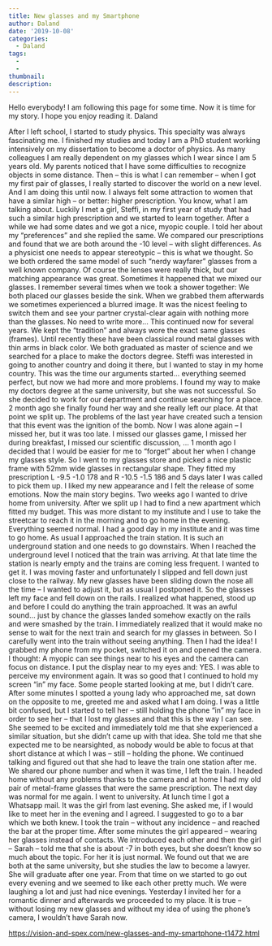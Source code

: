 ```yaml
---
title: New glasses and my Smartphone
author: Daland
date: '2019-10-08'
categories:
  - Daland
tags:
  - 
  - 
thumbnail: 
description: 
---
```


Hello everybody! I am following this page for some time. Now it is time for my story. I hope you enjoy reading it.
Daland


After I left school, I started to study physics. This specialty was always fascinating me. I finished my studies and today I am a PhD student working intensively on my dissertation to become a doctor of physics. As many colleagues I am really dependent on my glasses which I wear since I am 5 years old. My parents noticed that I have some difficulties to recognize objects in some distance. Then – this is what I can remember – when I got my first pair of glasses, I really started to discover the world on a new level. And I am doing this until now.
I always felt some attraction to women that have a similar high – or better: higher prescription. You know, what I am talking about.
Luckily I met a girl, Steffi, in my first year of study that had such a similar high prescription and we started to learn together. After a while we had some dates and we got a nice, myopic couple. I told her about my “preferences” and she replied the same. We compared our prescriptions and found that we are both around the -10 level – with slight differences.
As a physicist one needs to appear stereotypic – this is what we thought. So we both ordered the same model of such “nerdy wayfarer” glasses from a well known company. Of course the lenses were really thick, but our matching appearance was great.
Sometimes it happened that we mixed our glasses. I remember several times when we took a shower together: We both placed our glasses beside the sink. When we grabbed them afterwards we sometimes experienced a blurred image. It was the nicest feeling to switch them and see your partner crystal-clear again with nothing more than the glasses. No need to write more…
This continued now for several years. We kept the “tradition” and always wore the exact same glasses (frames). Until recently these have been classical round metal glasses with thin arms in black color.
We both graduated as master of science and we searched for a place to make the doctors degree.
Steffi was interested in going to another country and doing it there, but I wanted to stay in my home country. This was the time our arguments started… everything seemed perfect, but now we had more and more problems. I found my way to make my doctors degree at the same university, but she was not successful. So she decided to work for our department and continue searching for a place.
2 month ago she finally found her way and she really left our place. At that point we split up. The problems of the last year have created such a tension that this event was the ignition of the bomb.
Now I was alone again – I missed her, but it was too late. I missed our glasses game, I missed her during breakfast, I missed our scientific discussion, …
1 month ago I decided that I would be easier for me to “forget” about her when I change my glasses style. So I went to my glasses store and picked a nice plastic frame with 52mm wide glasses in rectangular shape. They fitted my prescription L -9.5 -1.0 178 and R -10.5 -1.5 186 and 5 days later I was called to pick them up. I liked my new appearance and I felt the release of some emotions.
Now the main story begins.
Two weeks ago I wanted to drive home from university. After we split up I had to find a new apartment which fitted my budget. This was more distant to my institute and I use to take the streetcar to reach it in the morning and to go home in the evening.
Everything seemed normal. I had a good day in my institute and it was time to go home.
As usual I approached the train station. It is such an underground station and one needs to go downstairs. When I reached the underground level I noticed that the train was arriving. At that late time the station is nearly empty and the trains are coming less frequent. I wanted to get it. I was moving faster and unfortunately I slipped and fell down just close to the railway. My new glasses have been sliding down the nose all the time – I wanted to adjust it, but as usual I postponed it.
So the glasses left my face and fell down on the rails. I realized what happened, stood up and before I could do anything the train approached. It was an awful sound… just by chance the glasses landed somehow exactly on the rails and were smashed by the train. I immediately realized that it would make no sense to wait for the next train and search for my glasses in between. So I carefully went into the train without seeing anything.
Then I had the idea!
I grabbed my phone from my pocket, switched it on and opened the camera.
I thought:
A myopic can see things near to his eyes and the camera can focus on distance.
I put the display near to my eyes and: YES. I was able to perceive my environment again.
It was so good that I continued to hold my screen “in” my face. Some people started looking at me, but I didn’t care. 
After some minutes I spotted a young lady who approached me, sat down on the opposite to me, greeted me and asked what I am doing. I was a little bit confused, but I started to tell her – still holding the phone “in” my face in order to see her – that I lost my glasses and that this is the way I can see. She seemed to be excited and immediately told me that she experienced a similar situation, but she didn’t came up with that idea. She told me that she expected me to be nearsighted, as nobody would be able to focus at that short distance at which I was – still – holding the phone.
We continued talking and figured out that she had to leave the train one station after me.
We shared our phone number and when it was time, I left the train.
I headed home without any problems thanks to the camera and at home I had my old pair of metal-frame glasses that were the same prescription.
The next day was normal for me again. I went to university. At lunch time I got a Whatsapp mail.
It was the girl from last evening. She asked me, if I would like to meet her in the evening and I agreed. I suggested to go to a bar which we both knew.
I took the train – without any incidence – and reached the bar at the proper time. After some minutes the girl appeared – wearing her glasses instead of contacts. We introduced each other and then the girl – Sarah – told me that she is about -7 in both eyes, but she doesn’t know so much about the topic. For her it is just normal. We found out that we are both at the same university, but she studies the law to become a lawyer. She will graduate after one year.
From that time on we started to go out every evening and we seemed to like each other pretty much. We were laughing a lot and just had nice evenings.
Yesterday I invited her for a romantic dinner and afterwards we proceeded to my place.
It is true – without losing my new glasses and without my idea of using the phone’s camera, I wouldn’t have Sarah now.

https://vision-and-spex.com/new-glasses-and-my-smartphone-t1472.html
